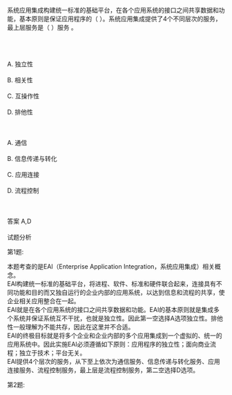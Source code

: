 <div class="detail lh2"><p>系统应用集成构建统一标准的基础平台，在各个应用系统的接口之间共享数据和功能，基本原则是保证应用程序的（  ）。系统应用集成提供了4个不同层次的服务， 最上层服务是（  ）服务 。<br/> <br/></p><br/><br/>A. 独立性<br/><br/>B. 相关性<br/><br/>C. 互操作性<br/><br/>D. 排他性<br/><br/><br/><br/>A. 通信<br/><br/>B. 信息传递与转化<br/><br/>C. 应用连接<br/><br/>D. 流程控制<br/><br/><br/><br/>答案 A,D<br/><br/>试题分析<br/><p>第1题:</p><p>本题考查的是EAI（Enterprise Application Integration，系统应用集成）相关概念。<br/>EAI构建统一标准的基础平台，将进程、软件、标准和硬件联合起来，连接具有不同功能和目的而又独自运行的企业内部的应用系统，以达到信息和流程的共享，使企业相关应用整合在一起。<br/>EAI就是在各个应用系统的接口之间共享数据和功能。EAI的基本原则就是集成多个系统并保证系统互不干扰，也就是独立性。因此第一空选择A选项独立性。排他性一般理解为不能共存，因此在这里并不合适。<br/>EAI的终极目标就是将多个企业和企业内部的多个应用集成到一个虚拟的、统一的应用系统中。因此实施EAI必须遵循如下原则：应用程序的独立性；面向商业流程；独立于技术；平台无关。<br/>EAI提供4个层次的服务，从下至上依次为通信服务、信息传递与转化服务、应用连接服务、流程控制服务，最上层是流程控制服务，第二空选择D选项。<br/></p><p>第2题:</p><p><br/></p></div>